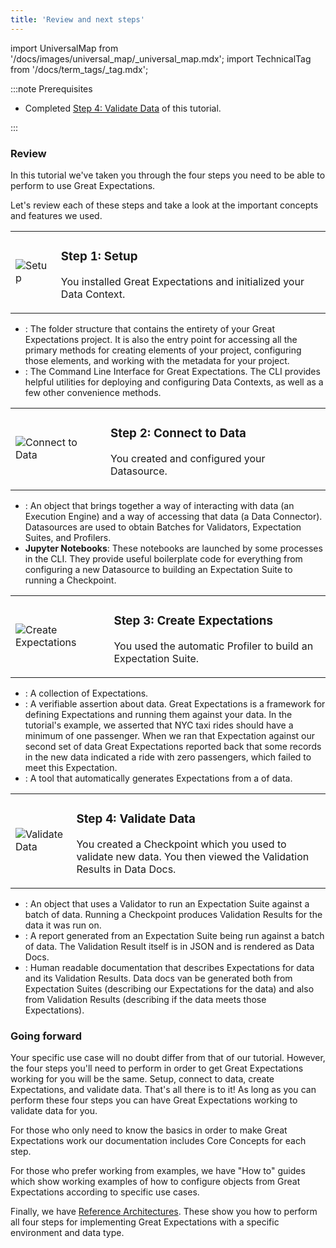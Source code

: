 ```yaml
---
title: 'Review and next steps'
---
```

import UniversalMap from '/docs/images/universal_map/_universal_map.mdx';
import TechnicalTag from '/docs/term_tags/_tag.mdx';

<UniversalMap setup='active' connect='active' create='active' validate='active'/> 

:::note Prerequisites

- Completed [Step 4: Validate Data](./tutorial_validate_data.md) of this tutorial.

:::

### Review
In this tutorial we've taken you through the four steps you need to be able to perform to use Great Expectations.

Let's review each of these steps and take a look at the important concepts and features we used.

<table class="borderless">
    <tr>
        <td><img src={require('../../images/universal_map/Gear-active.png').default} alt="Setup" /></td>
        <td>
            <h3>Step 1: Setup</h3>
            <p>

You installed Great Expectations and initialized your Data Context.

</p>
        </td>
    </tr>
</table>

- **<TechnicalTag relative="../../" tag="data_context" text="Data Context" />**: The folder structure that contains the entirety of your Great Expectations project.  It is also the entry point for accessing all the primary methods for creating elements of your project, configuring those elements, and working with the metadata for your project.
- **<TechnicalTag relative="../../" tag="cli" text="CLI" />**: The Command Line Interface for Great Expectations.  The CLI provides helpful utilities for deploying and configuring Data Contexts, as well as a few other convenience methods.

<table class="borderless">
    <tr>
        <td><img src={require('../../images/universal_map/Outlet-active.png').default} alt="Connect to Data" /></td>
        <td>
            <h3>Step 2: Connect to Data</h3>
            <p>You created and configured your Datasource.</p>
        </td>
    </tr>
</table>

- **<TechnicalTag relative="../../" tag="datasource" text="Datasource" />**: An object that brings together a way of interacting with data (an Execution Engine) and a way of accessing that data (a Data Connector). Datasources are used to obtain Batches for Validators, Expectation Suites, and Profilers.
- **Jupyter Notebooks**: These notebooks are launched by some processes in the CLI.  They provide useful boilerplate code for everything from configuring a new Datasource to building an Expectation Suite to running a Checkpoint.

<table class="borderless">
    <tr>
        <td><img src={require('../../images/universal_map/Flask-active.png').default} alt="Create Expectations" /></td>
        <td>
            <h3>Step 3: Create Expectations</h3>
            <p>You used the automatic Profiler to build an Expectation Suite.</p>
        </td>
    </tr>
</table>

- **<TechnicalTag relative="../../" tag="expectation_suite" text="Expectation Suite" />**: A collection of Expectations.
- **<TechnicalTag relative="../../" tag="expectation" text="Expectations" />**: A verifiable assertion about data. Great Expectations is a framework for defining Expectations and running them against your data. In the tutorial's example, we asserted that NYC taxi rides should have a minimum of one passenger.  When we ran that Expectation against our second set of data Great Expectations reported back that some records in the new data indicated a ride with zero passengers, which failed to meet this Expectation.
- **<TechnicalTag relative="../../" tag="profiler" text="Profiler" />**: A tool that automatically generates Expectations from a <TechnicalTag relative="../../" tag="batch" text="Batch" /> of data.

<table class="borderless">
    <tr>
        <td><img src={require('../../images/universal_map/Checkmark-active.png').default} alt="Validate Data" /></td>
        <td>
            <h3>Step 4: Validate Data</h3>
            <p>You created a Checkpoint which you used to validate new data.  You then viewed the Validation Results in Data Docs.</p>
        </td>
    </tr>
</table>

- **<TechnicalTag relative="../../" tag="checkpoint" text="Checkpoint" />**: An object that uses a Validator to run an Expectation Suite against a batch of data.  Running a Checkpoint produces Validation Results for the data it was run on.
- **<TechnicalTag relative="../../" tag="validation_result" text="Validation Results" />**: A report generated from an Expectation Suite being run against a batch of data.  The Validation Result itself is in JSON and is rendered as Data Docs.
- **<TechnicalTag relative="../../" tag="data_docs" text="Data Docs" />**: Human readable documentation that describes Expectations for data and its Validation Results.  Data docs van be generated both from Expectation Suites (describing our Expectations for the data) and also from Validation Results (describing if the data meets those Expectations).

### Going forward

Your specific use case will no doubt differ from that of our tutorial.  However, the four steps you'll need to perform in order to get Great Expectations working for you will be the same.  Setup, connect to data, create Expectations, and validate data.  That's all there is to it!  As long as you can perform these four steps you can have Great Expectations working to validate data for you.

For those who only need to know the basics in order to make Great Expectations work our documentation includes Core Concepts for each step.

For those who prefer working from examples, we have "How to" guides which show working examples of how to configure objects from Great Expectations according to specific use cases.

Finally, we have [Reference Architectures](../../deployment_patterns/index.md).  These show you how to perform all four steps for implementing Great Expectations with a specific environment and data type.
